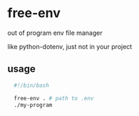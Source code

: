 # free-env
out of program env file manager

like python-dotenv, just not in your project

## usage

``` bash
  #!/bin/bash

  free-env . # path to .env
  ./my-program 
```
